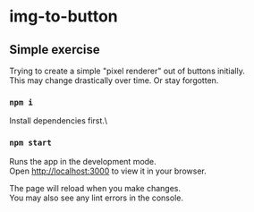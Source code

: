 # img-to-button
## Simple exercise
Trying to create a simple "pixel renderer" out of buttons initially.\
This may change drastically over time.
Or stay forgotten.

### `npm i`
Install dependencies first.\

### `npm start`
Runs the app in the development mode.\
Open [http://localhost:3000](http://localhost:3000) to view it in your browser.

The page will reload when you make changes.\
You may also see any lint errors in the console.
